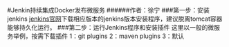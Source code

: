 #Jenkin持续集成Docker发布微服务
######作者：徐宁
###第一步：安装jenkins
	[jenkins官网](https://jenkins.io/download/)下载相应版本的jenkins版本安装程序，建议脱离tomcat容器能够持久化运行。
###第二步：运行Jenkins程序和安装插件
	这里以一般的微服务举例，按需下载插件
    1：git plugins
    2：maven plugins
    3：默认
